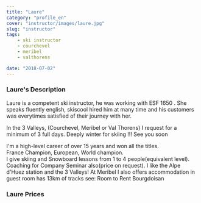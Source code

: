 ```yaml
---
title: "Laure"
category: "profile_en"
cover: "instructor/images/laure.jpg"
slug: "instructor"
tags:
    - ski instructor
    - courchevel
    - meribel
    - valthorens

date: "2018-07-02"
---
```


### Laure's Description
Laure is a competent ski instructor, he was working with ESF 1650 . She speaks fluently english, skiscool hired him at many time and his customers was everytimes satisfied of their journey with her.

In the 3 Valleys, (Courchevel, Meribel or Val Thorens) I request for a minimum of 3 full days.
Deeply winter for skiing !!!
See you soon

I'm a high-level career of over 15 years and won all the titles.  
France Champion, European, World champion.  
I give skiing and Snowboard lessons from 1 to 4 people(equivalent level).   
Coaching for Company Seminar also(price on request). I like the Alpe d'Huez station and the 3 Valleys!
At Meribel I also offers accommodation in guest room has 13km of tracks see: Room to Rent Bourgdoisan

 
### Laure Prices
